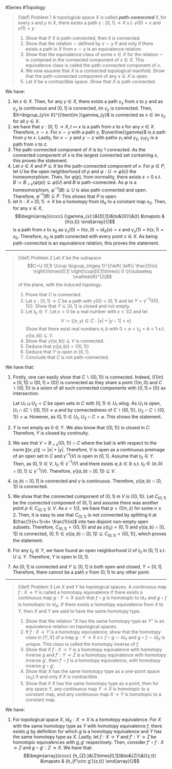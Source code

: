 #Series #Topology 

> [!def] Problem 1
> A topological space $X$ is called ***path-connected*** if, for every $x$ and $y$ in $X$, there exists a path $\gamma:[0,1]\to X$ s.t. $\gamma(0)=x$ and $\gamma(1)=y$.
> 1. Show that if $X$ is path-connected, then it is connected. 
> 2. Show that the relation $\sim$ defined by $x\sim y$ if and only if there exists a path in $X$ from $x\sim y$ is an equivalence relation. 
> 3. Show that the equivalence class of some $x\in X$ for the relation $\sim$ is contained in the connected component of $x\in X$. This equivalence class is called the path-connected component of $x$. 
> 4. We now assume that $X$ is a connected topological manifold. Show that the path-connected component of any $x\in X$ is open. 
> 5. Let $X$ be a contractible space. Show that $X$ is path connected. 

We have:
1. let $x\in X$. Then, for any $y\in X$, there exists a path $\gamma_{y}$ from $x$ to $y$ and as $\gamma_{y}$ is continuous and $[0,1]$ is connected, $\text{im }\gamma_{y}$ is connected. Then, $X=\bigcup_{y\in X}^{}\text{im }\gamma_{y}$ is connected as $x\in \text{im }\gamma_{y}$ for all $y\in X$.
2. we have that $\gamma:[0,1]\to X,t\mapsto x$ is a path from $x$ to $x$ for any $x\in X$. Therefore, $x \sim x$. For $x\sim y$ with a path $\gamma$, $\overline{\gamma}$ is a path from $y$ to $x$. Lastly, for $x\sim y$ and $y\sim z$ with paths $\gamma_{1}$ and $\gamma_{2}$, $\gamma_{1}\gamma_{2}$ is a path from $x$ to $z$.
3. The path-connected component of $X$ is by 1 connected. As the connected component of $x$ is the largest connected set containing $x$, this proves the statement.
4. Let $x\in X$ and $P\subseteq X$ be the path-connected component of $x$. For $p\in P$, let $U$ be the open neighborhood of $p$ and $\varphi:U\to\varphi(U)$ the homeomorphism. Then, for $\varphi(p)$, from normality, there exists $\varepsilon>0$ s.t. $B:=B_{<\varepsilon}(\varphi(p))\subseteq\varphi(U)$ and $B$ is path-connected. As $\varphi$ is a homeomorphism, $\varphi ^{-1}(B)\subseteq U$ is also path-connected and open. Therefore, $\varphi ^{-1}(B)\subseteq P$. This shows that $P$ is open.
5. let $h:X\times[0,1]\to X$ be a homotopy from $\text{id}_{X}$ to a constant map $x_{0}$. Then, for any $x\in X$, $$\begin{array}{cccc} {\gamma_{x}:}&{[0,1]}&\to&{X}\\&{t} &\mapsto & {h(x,t)} \end{array}{}$$is a path from $x$ to $x_{0}$ as $\gamma_{x}(0)=h(x,0)=\text{id}_{X}(x)=x$ and $\gamma_{x}(1)=h(x,1)=x_{0}$. Therefore, $x_{0}$ is path connected with every point $x\in X$. As being path-connected is an equivalence relation, this proves the statement.
---
> [!def] Problem 2
> Let $X$ be the subspace $$C=\{ (0,1) \}\cup \bigcup_{n\geq 1}^{}\left( \left\{  \frac{1}{n}  \right\}\times[0,1] \right)\cup([0,1]\times\{ 0 \})\subseteq \mathbb{R}^{2}$$
> of the plane, with the induced topology. 
> 1. Prove that $C$ is connected. 
> 2. Let $\gamma:[0,1]\to C$ be a path with $\gamma(0)=(0,1)$ and let $Y=\gamma ^{-1}(\{ (0,1) \})$. Show that $Y\subseteq[0,1]$ is closed and not empty. 
> 3. Let $t_{0}\in Y$. Let $\varepsilon>0$ be a real number with $\varepsilon<1/2$ and let $$V:=\{ (x,y)\in C:\left| x \right| +\left| y-1 \right| <\varepsilon \}$$Show that there exist real numbers $a,b$ with $0<a<t_{0}<b<1$ s.t. $\gamma((a,b))\subseteq V$.
> 4. Show that $\gamma((a,b))\subseteq V$ is connected. 
> 5. Deduce that $\gamma((a,b))=\{ (0,1) \}$
> 6. Deduce that $Y$ is open in $[0,1]$. 
> 7. Conclude that $C$ is not path-connected.

We have that:
1. Firstly, one can easily show that $C \backslash \{ (0,1) \}$ is connected. Indeed, $(\{ 1 / n \}\times[0,1])\cup([0,1]\times \{ 0 \})$ is connected as they share a point $(1/n, 0)$ and $C\backslash\{ (0,1) \}$ is a union of all such connected components with $[0,1]\times \{ 0 \}$ as intersection. 
   
   Let $U_{1}\sqcup U_{2}=C$ be open sets in $C$ with $(0,1)\in U_{1}$ wlog. As $U_{1}$ is open, $U_{1}\cap (C \backslash \{ (0,1) \})\neq \varnothing$ and by connectedness of $C \backslash\{ (0,1) \}$, $U_{2}\cap C\backslash\{ (0,1) \}=\varnothing$. However, as $(0,1)\in U_{1}$, $U_{2}\cap C=\varnothing$. This shows the statement.
2. $Y$ is not empty as $0\in Y$. We also know that $\{ (0,1) \}$ is closed in $C$. Therefore, $Y$ is closed by continuity.
3. We see that $V=B_{<\varepsilon}((0,1))\cap C$ where the ball is with respect to the norm $\|(x,y)\|:=\left| x \right|+\left| y \right|$. Therefore, $V$ is open as a continuous preimage of an open set in $C$ and $\gamma ^{-1}(V)$ is open in $[0,1]$. Assume that $t_{0}\in Y$. Then, as $(0,1)\in V$, $t_{0}\in \gamma ^{-1}(V)$ and there exists $a,b\in \mathbb{R}$ s.t. $t_{0}\in(a,b)\cap[0,1]\subseteq \gamma ^{-1}(V)$. Therefore, $\gamma((a,b)\cap[0,1])\subseteq V$.
4. $(a,b)\cap[0,1]$ is connected and $\gamma$ is continuous. Therefore, $\gamma((a,b)\cap[0,1])$ is connected.
5. We show that the connected component of $(0,1)$ in $V$ is $\{ (0,1) \}$. Let $C_{(0,1)}$ be the connected component of $(0,1)$ and assume there was another point $p\in C_{(0,1)}\subseteq V$. As $\varepsilon< 1/2$, we have that $p=(1 / n,z)$ for some $n\geq 2$. Then, it is easy to see that $C_{(0,1)}$ is not connected by splitting it at $\frac{1}{n+1}<k< \frac{1}{n}$ into two disjoint non-empty open subsets. Therefore, $C_{(0,1)}=\{ (0,1) \}$ and as $\gamma(t_{0})=(0,1)$ and $\gamma((a,b)\cap[0,1])$ is connected, $(0,1)\in\gamma((a,b)\cap[0,1])\subseteq C_{(0,1)}=\{ (0,1) \}$, which proves the statement.
6. For any $t_{0}\in Y$, we have found an open neighborhood $U$ of $t_{0}$ in $[0,1]$ s.t. $U\subseteq Y$. Therefore, $Y$ is open in $[0,1]$. 
7. As $[0,1]$ is connected and $Y\subseteq[0,1]$ is both open and closed, $Y=[0,1]$. Therefore, there cannot be a path $\gamma$ from $(0,1)$ to any other point.
---
> [!def] Problem 3
> Let $X$ and $Y$ be topological spaces. A continuous map $f:X\to Y$ is called a homotopy equivalence if there exists a continuous map $g:Y\to X$ such that $f\circ g$ is homotopic to $\text{id}_{Y}$ and $g\circ f$ is homotopic to $\text{id}_{X}$. If there exists a homotopy equivalence from $X$ to $Y$, then $X$ and $Y$ are said to have the same homotopy type.
> 1. Show that the relation ”$X$ has the same homotopy type as $Y$” is an equivalence relation on topological spaces.
> 2. If $f:X\to Y$ is a homotopy equivalence, show that the homotopy class in $[Y,X]$ of a map $g:Y\to X$ s.t. $f\circ g \sim \text{id}_{Y}$ and $g\circ f \sim \text{id}_{X}$ is unique. This class is called the homotopy inverse of $f$.
> 3. Show that if $f:X\to Y$ is a homotopy equivalence with homotopy inverse $g$ and $f':Y\to Z$ is a homotopy equivalence with homotopy inverse $g'$, then $f'\circ f$ is a homotopy equivalence, with homotopy inverse $g\circ g'$.
> 4. Show that $X$ has the same homotopy type as a one-point space $\{ x_{0} \}$ if and only if $X$ is contractible.
> 5. Show that if $X$ has the same homotopy type as a point, then for any space $Y$, any continuous map $Y\to X$ is homotopic to a constant map, and any continuous map $X\to Y$ is homotopic to a constant map.

We have:
1. For topological space $X$, $\text{id}_{X}:X\to X$ is a homotopy equivalence. For $X$ with the same homotopy type as $Y$ with homotopy equivalence $f$, there exists $g$ by definition for which $g$ is a homotopy equivalence and $Y$ has the same homotopy type as $X$. Lastly, let $f:X\to Y$ and $f':Y\to Z$ be homotopic equivalences with $g,g'$ respectively. Then, consider $f'\circ f:X\to Z$ and $g\circ g':Z\to X$. We have that: $$\begin{array}{cccc} {h_{Z}:}&{Z\times[0,1]}&\to&{Z}\\&{(z,t)} &\mapsto & {h_{f'\circ g'}(z,t)} \end{array}{}$$